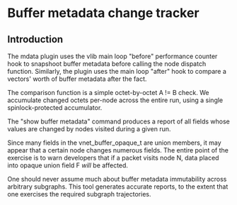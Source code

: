Buffer metadata change tracker
==============================

## Introduction

The mdata plugin uses the vlib main loop "before" performance counter
hook to snapshoot buffer metadata before calling the node dispatch
function. Similarly, the plugin uses the main loop "after" hook to
compare a vectors' worth of buffer metadata after the fact.

The comparison function is a simple octet-by-octet A != B check. We
accumulate changed octets per-node across the entire run, using a
single spinlock-protected accumulator.

The "show buffer metadata" command produces a report of all fields
whose values are changed by nodes visited during a given run.

Since many fields in the vnet_buffer_opaque_t are union members,
it may appear that a certain node changes numerous fields. The entire
point of the exercise is to warn developers that if a packet visits
node N, data placed into opaque union field F *will* be affected.

One should never assume much about buffer metadata immutability across
arbitrary subgraphs. This tool generates accurate reports, to the
extent that one exercises the required subgraph trajectories.

